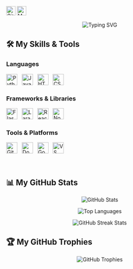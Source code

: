 <div class="profile-section">
  <img src="https://komarev.com/ghpvc/?username=ku6kaw&color=grey" alt="GitHub Profile Views" height="25px">
  <img src="https://qiita-badge.apiapi.app/s/ku6kaw/contributions.svg" alt="My Qiita Contributions" height="25px">
</div>

<p align="center">
  <img src="https://readme-typing-svg.herokuapp.com?font=Fira+Code&weight=500&size=24&pause=1000&color=36BCF7&center=true&vCenter=true&width=435&lines=Hi+there!+👋;Welcome+to+my+GitHub+Profile!;I'm+passionate+about...;Check+out+my+projects+below!" alt="Typing SVG">
</p>


## :hammer_and_wrench: My Skills & Tools

### Languages
<p align="left">
  <img src="https://cdn.jsdelivr.net/gh/devicons/devicon/icons/python/python-original.svg" height="30" alt="Python">
  &nbsp;
  <img src="https://cdn.jsdelivr.net/gh/devicons/devicon/icons/javascript/javascript-original.svg" height="30" alt="JavaScript">
  &nbsp;
  <img src="https://cdn.jsdelivr.net/gh/devicons/devicon/icons/html5/html5-original.svg" height="30" alt="HTML5">
  &nbsp;
  <img src="https://cdn.jsdelivr.net/gh/devicons/devicon/icons/css3/css3-original.svg" height="30" alt="CSS3">
</p>

### Frameworks & Libraries
<p align="left">
  <img src="https://cdn.jsdelivr.net/gh/devicons/devicon/icons/flask/flask-original.svg" height="30" alt="Flask">
  &nbsp;
  <img src="https://cdn.jsdelivr.net/gh/devicons/devicon/icons/laravel/laravel-plain.svg" height="30" alt="Laravel">
  &nbsp;
  <img src="https://cdn.jsdelivr.net/gh/devicons/devicon/icons/react/react-original.svg" height="30" alt="React">
  &nbsp;
  <img src="https://cdn.jsdelivr.net/gh/devicons/devicon/icons/nodejs/nodejs-original.svg" height="30" alt="Node.js">
</p>

### Tools & Platforms
<p align="left">
  <img src="https://cdn.jsdelivr.net/gh/devicons/devicon/icons/git/git-original.svg" height="30" alt="Git">
  &nbsp;
  <img src="https://cdn.jsdelivr.net/gh/devicons/devicon/icons/docker/docker-original.svg" height="30" alt="Docker">
  &nbsp;
  <img src="https://cdn.jsdelivr.net/gh/devicons/devicon/icons/googlecloud/googlecloud-original.svg" height="30" alt="Google Cloud">
  &nbsp;
  <img src="https://cdn.jsdelivr.net/gh/devicons/devicon/icons/vscode/vscode-original.svg" height="30" alt="VS Code">
</p>

<br>

## :bar_chart: My GitHub Stats

<p align="center">
  <img 
    src="https://github-readme-stats.vercel.app/api?username=ku6kaw&show_icons=true&theme=radical&count_private=true" 
    alt="GitHub Stats"
  />
</p>

<p align="center">
  <img 
    src="https://github-readme-stats.vercel.app/api/top-langs/?username=ku6kaw&layout=compact&theme=radical&count_private=true" 
    alt="Top Languages"
  />
</p>
<p align="center">
  <img 
    src="https://github-readme-streak-stats.herokuapp.com/?user=ku6kaw&theme=radical" 
    alt="GitHub Streak Stats"
  />
</p>

## :trophy: My GitHub Trophies

<p align="center">
  <img 
    src="https://github-profile-trophy.vercel.app/?username=ku6kaw&theme=radical&column=6&margin-w=15&margin-h=15" 
    alt="GitHub Trophies"
  />
</p>
